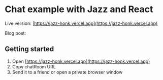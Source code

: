 # Chat example with Jazz and React

Live version: [https://jazz-honk.vercel.app](https://jazz-honk.vercel.app)

Blog post:

## Getting started

1. Open [https://jazz-honk.vercel.app](https://jazz-honk.vercel.app)
2. Copy chatRoom URL
3. Send it to a friend or open a private browser window
